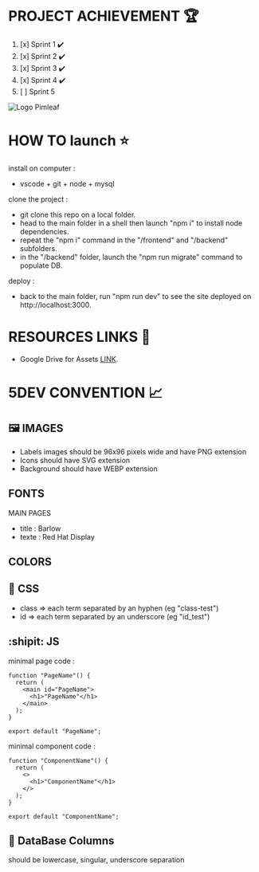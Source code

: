 # PROJECT ACHIEVEMENT :trophy:

1. [x] Sprint 1 :heavy_check_mark:
2. [x] Sprint 2 :heavy_check_mark:
3. [x] Sprint 3 :heavy_check_mark:
4. [x] Sprint 4 :heavy_check_mark:
5. [ ] Sprint 5

![Logo Pimleaf](https://www.pimleaf.fr/survey/tmp/assets/181c5803/Logo%20Pimleaf-1-.png)

# HOW TO launch :star:

install on computer :

- vscode + git + node + mysql

clone the project :

- git clone this repo on a local folder.
- head to the main folder in a shell then launch "npm i" to install node dependencies.
- repeat the "npm i" command in the "/frontend" and "/backend" subfolders.
- in the "/backend" folder, launch the "npm run migrate" command to populate DB.

deploy :

- back to the main folder, run "npm run dev" to see the site deployed on http://localhost:3000.

# RESOURCES LINKS :rocket:

- Google Drive for Assets [LINK](https://drive.google.com/drive/folders/1hMR7FfGbupMqo02WwPGFPcJILT5Amzjn).

# 5DEV CONVENTION :chart_with_upwards_trend:

## :framed_picture: IMAGES

- Labels images should be 96x96 pixels wide and have PNG extension
- Icons should have SVG extension
- Background should have WEBP extension

## FONTS

MAIN PAGES

- title : Barlow
- texte : Red Hat Display

## COLORS

## :balloon: CSS

- class => each term separated by an hyphen (eg "class-test")
- id => each term separated by an underscore (eg "id_test")

## :shipit: JS

minimal page code :

```
function "PageName"() {
  return (
    <main id="PageName">
      <h1>"PageName"</h1>
    </main>
  );
}

export default "PageName";
```

minimal component code :

```
function "ComponentName"() {
  return (
    <>
      <h1>"ComponentName"</h1>
    </>
  );
}

export default "ComponentName";
```

## :floppy_disk: DataBase Columns

should be lowercase, singular, underscore separation
